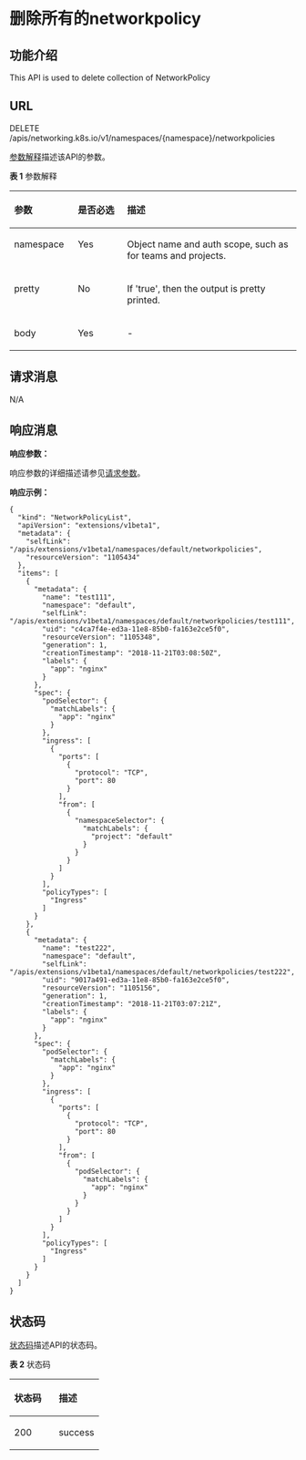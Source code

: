 # 删除所有的networkpolicy<a name="ZH-CN_TOPIC_0140765565"></a>

## 功能介绍<a name="section12824629105311"></a>

This API is used to delete collection of NetworkPolicy

## URL<a name="section46638526260"></a>

DELETE /apis/networking.k8s.io/v1/namespaces/\{namespace\}/networkpolicies

[参数解释](#d0e42906)描述该API的参数。

**表 1**  参数解释

<a name="d0e42906"></a>
<table><thead align="left"><tr id="row10640301"><th class="cellrowborder" valign="top" width="22.220000000000002%" id="mcps1.2.4.1.1"><p id="p65652297517"><a name="p65652297517"></a><a name="p65652297517"></a>参数</p>
</th>
<th class="cellrowborder" valign="top" width="17.169999999999998%" id="mcps1.2.4.1.2"><p id="p165661629135114"><a name="p165661629135114"></a><a name="p165661629135114"></a>是否必选</p>
</th>
<th class="cellrowborder" valign="top" width="60.61%" id="mcps1.2.4.1.3"><p id="p14567629115114"><a name="p14567629115114"></a><a name="p14567629115114"></a>描述</p>
</th>
</tr>
</thead>
<tbody><tr id="row19095777"><td class="cellrowborder" valign="top" width="22.220000000000002%" headers="mcps1.2.4.1.1 "><p id="p3254085"><a name="p3254085"></a><a name="p3254085"></a>namespace</p>
</td>
<td class="cellrowborder" valign="top" width="17.169999999999998%" headers="mcps1.2.4.1.2 "><p id="p62254326"><a name="p62254326"></a><a name="p62254326"></a>Yes</p>
</td>
<td class="cellrowborder" valign="top" width="60.61%" headers="mcps1.2.4.1.3 "><p id="p9435611"><a name="p9435611"></a><a name="p9435611"></a>Object name and auth scope, such as for teams and projects.</p>
</td>
</tr>
<tr id="row17811636"><td class="cellrowborder" valign="top" width="22.220000000000002%" headers="mcps1.2.4.1.1 "><p id="p33456451"><a name="p33456451"></a><a name="p33456451"></a>pretty</p>
</td>
<td class="cellrowborder" valign="top" width="17.169999999999998%" headers="mcps1.2.4.1.2 "><p id="p25618043"><a name="p25618043"></a><a name="p25618043"></a>No</p>
</td>
<td class="cellrowborder" valign="top" width="60.61%" headers="mcps1.2.4.1.3 "><p id="p61795587"><a name="p61795587"></a><a name="p61795587"></a>If 'true', then the output is pretty printed.</p>
</td>
</tr>
<tr id="row26391471649"><td class="cellrowborder" valign="top" width="22.220000000000002%" headers="mcps1.2.4.1.1 "><p id="p14640471145"><a name="p14640471145"></a><a name="p14640471145"></a>body</p>
</td>
<td class="cellrowborder" valign="top" width="17.169999999999998%" headers="mcps1.2.4.1.2 "><p id="p064011716413"><a name="p064011716413"></a><a name="p064011716413"></a>Yes</p>
</td>
<td class="cellrowborder" valign="top" width="60.61%" headers="mcps1.2.4.1.3 "><p id="p46408710414"><a name="p46408710414"></a><a name="p46408710414"></a>-</p>
</td>
</tr>
</tbody>
</table>

## 请求消息<a name="section1097017235815"></a>

N/A

## 响应消息<a name="section13598181712916"></a>

**响应参数：**

响应参数的详细描述请参见[请求参数](创建networkpolicy.md#d0e42951)。

**响应示例：**

```
{
  "kind": "NetworkPolicyList",
  "apiVersion": "extensions/v1beta1",
  "metadata": {
    "selfLink": "/apis/extensions/v1beta1/namespaces/default/networkpolicies",
    "resourceVersion": "1105434"
  },
  "items": [
    {
      "metadata": {
        "name": "test111",
        "namespace": "default",
        "selfLink": "/apis/extensions/v1beta1/namespaces/default/networkpolicies/test111",
        "uid": "c4ca7f4e-ed3a-11e8-85b0-fa163e2ce5f0",
        "resourceVersion": "1105348",
        "generation": 1,
        "creationTimestamp": "2018-11-21T03:08:50Z",
        "labels": {
          "app": "nginx"
        }
      },
      "spec": {
        "podSelector": {
          "matchLabels": {
            "app": "nginx"
          }
        },
        "ingress": [
          {
            "ports": [
              {
                "protocol": "TCP",
                "port": 80
              }
            ],
            "from": [
              {
                "namespaceSelector": {
                  "matchLabels": {
                    "project": "default"
                  }
                }
              }
            ]
          }
        ],
        "policyTypes": [
          "Ingress"
        ]
      }
    },
    {
      "metadata": {
        "name": "test222",
        "namespace": "default",
        "selfLink": "/apis/extensions/v1beta1/namespaces/default/networkpolicies/test222",
        "uid": "9017a491-ed3a-11e8-85b0-fa163e2ce5f0",
        "resourceVersion": "1105156",
        "generation": 1,
        "creationTimestamp": "2018-11-21T03:07:21Z",
        "labels": {
          "app": "nginx"
        }
      },
      "spec": {
        "podSelector": {
          "matchLabels": {
            "app": "nginx"
          }
        },
        "ingress": [
          {
            "ports": [
              {
                "protocol": "TCP",
                "port": 80
              }
            ],
            "from": [
              {
                "podSelector": {
                  "matchLabels": {
                    "app": "nginx"
                  }
                }
              }
            ]
          }
        ],
        "policyTypes": [
          "Ingress"
        ]
      }
    }
  ]
}
```

## 状态码<a name="section14947131610112"></a>

[状态码](#d0e43055)描述API的状态码。

**表 2**  状态码

<a name="d0e43055"></a>
<table><thead align="left"><tr id="row20813512"><th class="cellrowborder" valign="top" width="50%" id="mcps1.2.3.1.1"><p id="p8172937"><a name="p8172937"></a><a name="p8172937"></a>状态码</p>
</th>
<th class="cellrowborder" valign="top" width="50%" id="mcps1.2.3.1.2"><p id="p58028199"><a name="p58028199"></a><a name="p58028199"></a>描述</p>
</th>
</tr>
</thead>
<tbody><tr id="row2663689"><td class="cellrowborder" valign="top" width="50%" headers="mcps1.2.3.1.1 "><p id="p14432280"><a name="p14432280"></a><a name="p14432280"></a>200</p>
</td>
<td class="cellrowborder" valign="top" width="50%" headers="mcps1.2.3.1.2 "><p id="p13489144118012"><a name="p13489144118012"></a><a name="p13489144118012"></a>success</p>
</td>
</tr>
</tbody>
</table>

